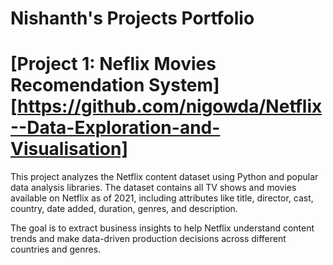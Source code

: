 # Nishanth's Projects Portfolio

# [Project 1: Neflix Movies Recomendation System][https://github.com/nigowda/Netflix--Data-Exploration-and-Visualisation]

This project analyzes the Netflix content dataset using Python and popular data analysis libraries. The dataset contains all TV shows and movies available on Netflix as of 2021, including attributes like title, director, cast, country, date added, duration, genres, and description.

The goal is to extract business insights to help Netflix understand content trends and make data-driven production decisions across different countries and genres.
